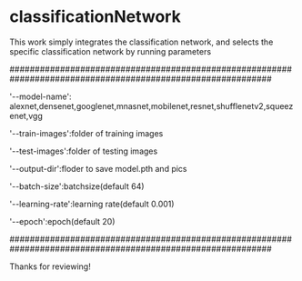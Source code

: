 # classificationNetwork
This work simply integrates the classification network, and selects the specific classification network by running parameters



############################################################################################################

'--model-name': alexnet,densenet,googlenet,mnasnet,mobilenet,resnet,shufflenetv2,squeezenet,vgg

'--train-images':folder of training images

'--test-images':folder of testing images

'--output-dir':floder to save model.pth and pics

'--batch-size':batchsize(default 64)

'--learning-rate':learning rate(default 0.001)

'--epoch':epoch(default 20)

############################################################################################################

Thanks for reviewing!
